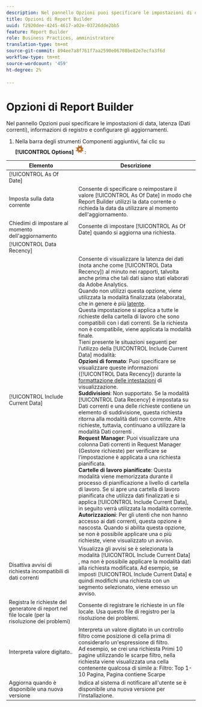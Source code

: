 ```yaml
---
description: Nel pannello Opzioni puoi specificare le impostazioni di data, latenza (Dati correnti), informazioni di registro e configurare gli aggiornamenti.
title: Opzioni di Report Builder
uuid: f2920dee-4245-4617-a02e-03726dde2bb5
feature: Report Builder
role: Business Practices, amministratore
translation-type: tm+mt
source-git-commit: 894ee7a8f761f7aa2590e06708be82e7ecfa3f6d
workflow-type: tm+mt
source-wordcount: '459'
ht-degree: 2%

---
```



# Opzioni di Report Builder

Nel pannello Opzioni puoi specificare le impostazioni di data, latenza (Dati correnti), informazioni di registro e configurare gli aggiornamenti.

1. Nella barra degli strumenti Componenti aggiuntivi, fai clic su **[!UICONTROL Options]** ![](assets/options_icon.png):

| Elemento | Descrizione |
|--- |--- |
| [!UICONTROL As Of Date] |  |
| Imposta sulla data corrente | Consente di specificare o reimpostare il valore [!UICONTROL As Of Date] in modo che Report Builder utilizzi la data corrente o richieda la data da utilizzare al momento dell&#39;aggiornamento. |
| Chiedimi di impostare al momento dell&#39;aggiornamento | Consente di impostare [!UICONTROL As Of Date] quando si aggiorna una richiesta. |
| [!UICONTROL Data Recency] |  |
| [!UICONTROL Include Current Data] | Consente di visualizzare la latenza dei dati (nota anche come [!UICONTROL Data Recency]) al minuto nei rapporti, talvolta anche prima che tali dati siano stati elaborati da Adobe Analytics.<br>Quando non utilizzi questa opzione, viene utilizzata la modalità finalizzata (elaborata), che in genere è più  [latente](https://docs.adobe.com/content/help/en/analytics/analyze/reports-analytics/current-data.html).<br>Questa impostazione si applica a tutte le richieste della cartella di lavoro che sono compatibili con i dati correnti. Se la richiesta non è compatibile, viene applicata la modalità finale.<br>Tieni presente le situazioni seguenti per l’utilizzo della  [!UICONTROL Include Current Data] modalità:<br>**Opzioni di formato**: Puoi specificare se visualizzare queste informazioni ([!UICONTROL Data Recency]) durante la  [formattazione delle intestazioni](/help/analyze/report-builder/layout/t-format-display-headers.md) di visualizzazione.<br>**Suddivisioni**: Non supportato. Se la modalità [!UICONTROL Data Recency] è impostata su Dati correnti e una delle richieste contiene un elemento di suddivisione, questa richiesta ritorna alla modalità dati non corrente. Altre richieste, tuttavia, continuano a utilizzare la modalità Dati correnti .<br>**Request Manager**: Puoi visualizzare una colonna Dati correnti in Request Manager (Gestore richieste) per verificare se l’impostazione è applicata a una richiesta pianificata.<br>**Cartelle di lavoro pianificate**: Questa modalità viene memorizzata durante il processo di pianificazione a livello di cartella di lavoro. Se si apre una cartella di lavoro pianificata che utilizza dati finalizzati e si applica [!UICONTROL Include Current Data], in seguito verrà utilizzata la modalità corrente.<br>**Autorizzazioni**: Per gli utenti che non hanno accesso ai dati correnti, questa opzione è nascosta.  Quando si abilita questa opzione, se non è possibile applicare una o più richieste, viene visualizzato un avviso. |
| Disattiva avvisi di richiesta incompatibili di dati correnti | Visualizza gli avvisi se è selezionata la modalità [!UICONTROL Include Current Data] , ma non è possibile applicare la modalità dati alla richiesta modificata.  Ad esempio, se imposti [!UICONTROL Include Current Data] e quindi modifichi una richiesta con un segmento selezionato, viene emesso un avviso. |
| Registra le richieste del generatore di report nel file locale (per la risoluzione dei problemi) | Consente di registrare le richieste in un file locale. Usa questo file di registro per la risoluzione dei problemi. |
| Interpreta valore digitato.. | Interpreta un valore digitato in un controllo filtro come posizione di cella prima di considerarlo un&#39;espressione di filtro.<br>Ad esempio, se crei una richiesta Primi 10 pagine utilizzando le scarpe filtro, nella richiesta viene visualizzata una cella contenente qualcosa di simile a: Filtro: Top 1-10 Pagina, Pagina contiene Scarpe |
| Aggiorna quando è disponibile una nuova versione | Indica al sistema di notificare all&#39;utente se è disponibile una nuova versione per l&#39;installazione. |
